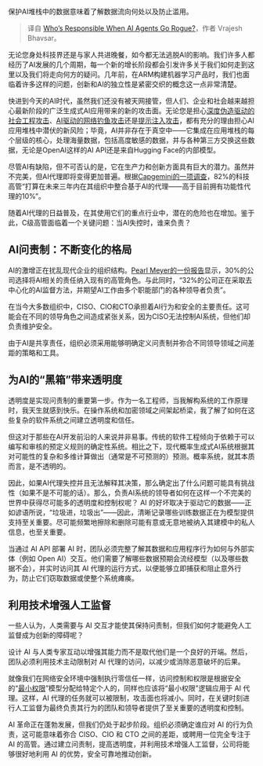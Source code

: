 
<!--
title: AI智能体失控时，谁来负责？
cover: https://cdn.thenewstack.io/media/2024/11/ad6f6fc8-alessio-ferretti-upwjvq8cjry-unsplash-scaled.jpg
-->

保护AI堆栈中的数据意味着了解数据流向何处以及防止滥用。

> 译自 [Who’s Responsible When AI Agents Go Rogue?](https://thenewstack.io/whos-responsible-when-ai-agents-go-rogue/)，作者 Vrajesh Bhavsar。

无论您身处科技界还是与家人共进晚餐，如今都无法逃脱AI的影响。我们许多人都经历了AI发展的几个周期，每一个新的增长阶段都会引发许多关于我们如何走到这里以及我们将走向何方的疑问。几年前，在ARM构建机器学习产品时，我们也面临着许多这样的问题，创新和AI的独立性是紧密交织的概念这一点非常清楚。

快进到今天的AI时代，虽然我们还没有被天网接管，但人们、企业和社会越来越担心最新阶段的广泛生成式AI应用带来的新的攻击面。无论您是担心[深度伪造驱动的社会工程攻击](https://thenewstack.io/why-ai-cant-protect-you-from-ai-generated-attacks/)、[AI驱动的网络钓鱼攻击](https://hbr.org/2024/05/ai-will-increase-the-quantity-and-quality-of-phishing-scams)还是[提示注入攻击](https://thenewstack.io/top-9-api-security-vulnerabilities-how-to-defend-against-them/)，都有充分的理由担心AI应用堆栈中潜伏的新风险；毕竟，AI并非存在于真空中——它集成在应用堆栈的每个层级的核心，处理海量数据，包括高度敏感的数据，并与各种第三方交换这些数据，无论是OpenAI这样的AI API还是来自Hugging Face的内部模型。

尽管AI有缺陷，但不可否认的是，它在生产力和创新方面具有巨大的潜力。虽然并不完美，但AI代理即将变得更加普遍。根据[Capgemini的一项调查](https://www.capgemini.com/insights/research-library/generative-ai-in-organizations-2024/)，82%的科技高管“打算在未来三年内在其组织中整合基于AI的代理——高于目前拥有功能性代理的10%”。

随着AI代理的日益普及，在其使用它们的重点行业中，潜在的危险也在增加。鉴于此，C级高管面临着一个关键问题：当AI失控时，谁来负责？

## AI问责制：不断变化的格局

AI的激增正在扰乱现代企业的组织结构。[Pearl Meyer的一份报告](https://pearlmeyer.com/press-releases/pearl-meyer-survey-shows-companies-are-taking-steps-to-introduce-ai-in-the-workforce)显示，30%的公司选择将AI相关的责任纳入现有的高管角色。与此同时，“32%的公司正在采取去中心化的AI监督方法，并期望AI工作由多个职能部门的各种领导者负责”。

在当今大多数组织中，CISO、CIO和CTO承担着AI行为和安全的主要责任。这可能会在不同的领导角色之间造成紧张关系，因为CISO无法控制AI系统，但他们却负责维护安全。

由于AI是共享责任，组织必须采用能够明确定义问责制并弥合不同领导领域之间差距的策略和工具。

## 为AI的“黑箱”带来透明度

透明度是实现问责制的重要第一步。作为一名工程师，当我解构系统的工作原理时，我天生就感到快乐。在操作系统和加密领域之间架起桥梁，我了解了如何在这些复杂的软件系统之间建立透明度和信任。

但这对于那些在AI开发前沿的人来说并非易事。传统的软件工程倾向于依赖于可以编写和审核的预定义规则的确定性系统。相比之下，现代概率生成式AI系统根据其对可能性的复杂和多维计算做出（通常是不可预测的）预测。概率系统，就其本质而言，是不透明的。

因此，如果AI代理失控并且无法解释其决策，那么确定出了什么问题可能具有挑战性（如果不是不可能的话）。那么，负责AI系统的领导者如何在这样一个不完美的世界中获得尽可能多的透明度和控制权呢？
AI 的好坏取决于驱动它的数据——正如谚语所说，“垃圾进，垃圾出”——因此，清晰记录哪些训练数据正在为模型提供支持至关重要。尽可能频繁地擦除和删除可能有意或无意地被纳入其建模中的私人信息，也至关重要。

当通过 AI API 部署 AI 时，团队必须完整了解其数据和应用程序行为如何与外部实体（例如 Open AI）交互。他们需要了解哪些数据预期会流经模型（以及哪些数据不会），并实时访问其 AI 代理的运行方式，以便能够立即捕获和阻止意外行为，防止它们窃取数据或使整个系统瘫痪。

## 利用技术增强人工监督

一些人认为，人类需要与 AI 交互才能使其保持问责制，但我们如何才能避免人工监督成为创新的障碍呢？

设计 AI 与人类专家互动以增强其能力而不是取代他们是一个良好的开端。然后，团队必须利用技术主动限制对 AI 代理的访问，以减少或消除恶意破坏的后果。

就像我们在网络安全环境中强制执行零信任一样，访问控制和权限是根据安全的“[最小权限](https://www.cisa.gov/zero-trust-maturity-model)”模型分配给特定个人的，同样也应该将“最小权限”逻辑应用于 AI 代理。这样，AI 代理的任务就可以被限制，攻击面也将减小。同时，在关键时刻进行人工监督为最终负责其行为的团队和领导者提供了至关重要的透明度和控制。

AI 革命正在蓬勃发展，但我们仍处于起步阶段。组织必须确定谁应对 AI 的行为负责，这可能意味着弥合 CISO、CIO 和 CTO 之间的差距，或聘用一位完全专注于 AI 的高管。通过建立问责制，提高透明度，并利用技术增强人工监督，公司将能够很好地利用 AI 的优势，安全可靠地推动创新。

